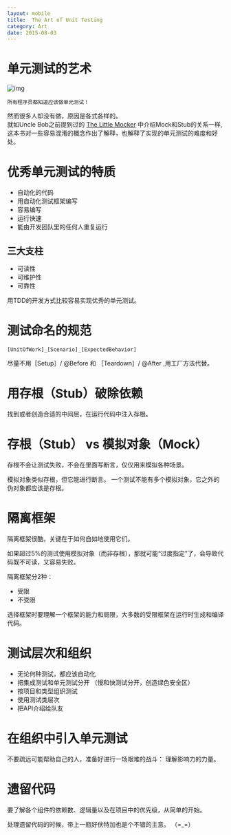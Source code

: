 ```yaml
---
layout: mobile
title:  The Art of Unit Testing
category: Art
date: 2015-08-03
---
```


单元测试的艺术
=====================
![img](http://img3.douban.com/lpic/s27346585.jpg)  

	所有程序员都知道应该做单元测试！

然而很多人却没有做，原因是各式各样的。  
就如Uncle Bob之前提到过的 [The Little Mocker](http://antinomy.github.io/art/2014/10/14/TheLittleMocker.html) 中介绍Mock和Stub的关系一样, 这本书对一些容易混淆的概念作出了解释，也解释了实现的单元测试的难度和好处。

# 优秀单元测试的特质

* 自动化的代码
* 用自动化测试框架编写
* 容易编写
* 运行快速
* 能由开发团队里的任何人重复运行

## 三大支柱

* 可读性
* 可维护性
* 可靠性


用TDD的开发方式比较容易实现优秀的单元测试。  

# 测试命名的规范
	[UnitOfWork]_[Scenario]_[ExpectedBehavior]

尽量不用［Setup］/ @Before 和 ［Teardown］/ @After ,用工厂方法代替。

# 用存根（Stub）破除依赖

找到或者创造合适的中间层，在运行代码中注入存根。

# 存根（Stub） vs 模拟对象（Mock）

存根不会让测试失败，不会在里面写断言，仅仅用来模拟各种场景。  

模拟对象类似存根，但它能进行断言。 一个测试不能有多个模拟对象，它之外的伪对象都应该是存根。


# 隔离框架

隔离框架很酷，关键在于如何自如地使用它们。  

如果超过5%的测试使用模拟对象（而非存根），那就可能“过度指定”了，会导致代码既不可读，又容易失败。   

隔离框架分2种：

* 受限
* 不受限

选择框架时要理解一个框架的能力和局限，大多数的受限框架在运行时生成和编译代码。

# 测试层次和组织

* 无论何种测试，都应该自动化
* 把集成测试和单元测试分开
  （慢和快测试分开，创造绿色安全区）
* 按项目和类型组织测试
* 使用测试类层次
* 把API介绍给队友

# 在组织中引入单元测试

不要疏远可能帮助自己的人，准备好进行一场艰难的战斗： 理解影响力的力量。

# 遗留代码

要了解各个组件的依赖数、逻辑量以及在项目中的优先级，从简单的开始。  
 
处理遗留代码的时候，带上一瓶好伏特加也是个不错的主意。 （=_=）  


